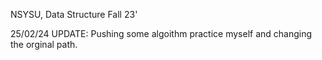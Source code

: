 NSYSU, Data Structure Fall 23'

25/02/24 UPDATE:
Pushing some algoithm practice myself and changing the orginal path.
